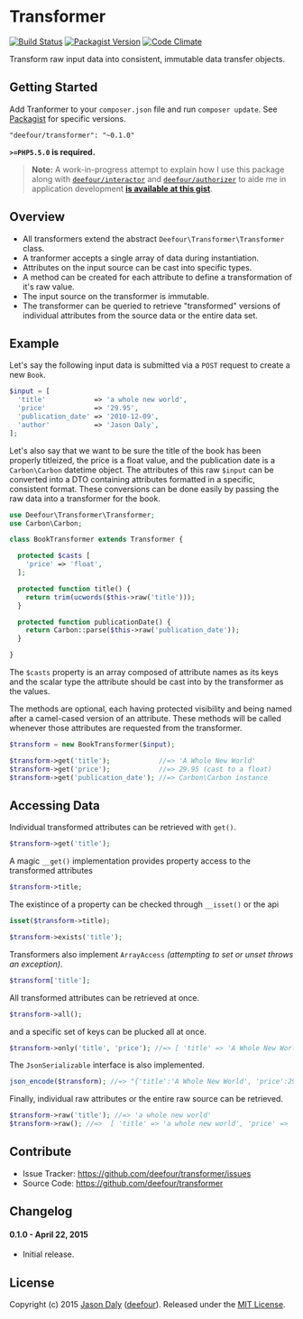 # Transformer

[![Build Status](https://travis-ci.org/deefour/transformer.svg)](https://travis-ci.org/deefour/transformer)
[![Packagist Version](http://img.shields.io/packagist/v/deefour/transformer.svg)](https://packagist.org/packages/deefour/transformer)
[![Code Climate](https://codeclimate.com/github/deefour/transformer/badges/gpa.svg)](https://codeclimate.com/github/deefour/transformer)

Transform raw input data into consistent, immutable data transfer objects.

## Getting Started

Add Tranformer to your `composer.json` file and run `composer update`. See [Packagist](https://packagist.org/packages/deefour/transformer) for specific versions.

```
"deefour/transformer": "~0.1.0"
```

**`>=PHP5.5.0` is required.**

> **Note:** A work-in-progress attempt to explain how I use this package along with [`deefour/interactor`](https://github.com/deefour/interactor) and [`deefour/authorizer`](https://github.com/deefour/authorizer) to aide me in application development **[is available at this gist](https://gist.github.com/deefour/c6cfcebe808216a874f5)**.

## Overview

 - All transformers extend the abstract `Deefour\Transformer\Transformer` class.
 - A tranformer accepts a single array of data during instantiation.
 - Attributes on the input source can be cast into specific types.
 - A method can be created for each attribute to define a transformation of it's raw value.
 - The input source on the transformer is immutable.
 - The transformer can be queried to retrieve "transformed" versions of individual attributes from the source data or the entire data set.

## Example

Let's say the following input data is submitted via a `POST` request to create a new `Book`.

```php
$input = [
  'title'            => 'a whole new world',
  'price'            => '29.95',
  'publication_date' => '2010-12-09',
  'author'           => 'Jason Daly',
];
```

Let's also say that we want to be sure the title of the book has been properly titleized, the price is a float value, and the publication date is a `Carbon\Carbon` datetime object. The attributes of this raw `$input` can be converted into a DTO containing attributes formatted in a specific, consistent format. These conversions can be done easily by passing the raw data into a transformer for the book.

```php
use Deefour\Transformer\Transformer;
use Carbon\Carbon;

class BookTransformer extends Transformer {

  protected $casts [
    'price' => 'float',
  ];

  protected function title() {
    return trim(ucwords($this->raw('title')));
  }

  protected function publicationDate() {
    return Carbon::parse($this->raw('publication_date'));
  }

}
```

The `$casts` property is an array composed of attribute names as its keys and the scalar type the attribute should be cast into by the transformer as the values.

The methods are optional, each having protected visibility and being named after a camel-cased version of an attribute. These methods will be called whenever those attributes are requested from the transformer.

```php
$transform = new BookTransformer($input);

$transform->get('title');            //=> 'A Whole New World'
$transform->get('price');            //=> 29.95 (cast to a float)
$transform->get('publication_date'); //=> Carbon\Carbon instance
```

## Accessing Data

Individual transformed attributes can be retrieved with `get()`.

```php
$transform->get('title');
```

A magic `__get()` implementation provides property access to the transformed attributes

```php
$transform->title;
```

The existince of a property can be checked through `__isset()` or the api

```php
isset($transform->title);

$transform->exists('title');
```

Transformers also implement `ArrayAccess` *(attempting to set or unset throws an exception)*.

```php
$transform['title'];
```

All transformed attributes can be retrieved at once.

```php
$transform->all();
```

and a specific set of keys can be plucked all at once.

```php
$transform->only('title', 'price'); //=> [ 'title' => 'A Whole New World', 'price' => 29.95 ]
```

The `JsonSerializable` interface is also implemented.

```php
json_encode($transform); //=> "{'title':'A Whole New World', 'price':29.95, 'publication_date':'2010-12-09 00:00:00', 'author':'Jason Daly'}"
```

Finally, individual raw attributes or the entire raw source can be retrieved.

```php
$transform->raw('title'); //=> 'a whole new world'
$transform->raw(); //=>  [ 'title' => 'a whole new world', 'price' => '29.95', 'publication_date' => '2010-12-09', 'author' => 'Jason Daly' ]
```

## Contribute

- Issue Tracker: https://github.com/deefour/transformer/issues
- Source Code: https://github.com/deefour/transformer

## Changelog

#### 0.1.0 - April 22, 2015

 - Initial release.

## License

Copyright (c) 2015 [Jason Daly](http://www.deefour.me) ([deefour](https://github.com/deefour)). Released under the [MIT License](http://deefour.mit-license.org/).

